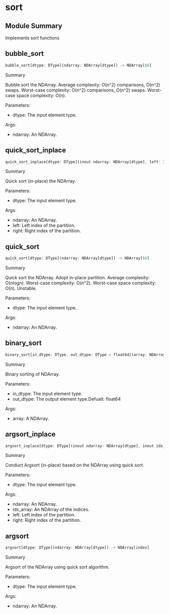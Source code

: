



# sort

##  Module Summary
  
Implements sort functions
## bubble_sort


```rust
bubble_sort[dtype: DType](ndarray: NDArray[dtype]) -> NDArray[$0]
```  
Summary  
  
Bubble sort the NDArray. Average complexity: O(n^2) comparisons, O(n^2) swaps. Worst-case complexity: O(n^2) comparisons, O(n^2) swaps. Worst-case space complexity: O(n).  
  
Parameters:  

- dtype: The input element type.
  
Args:  

- ndarray: An NDArray.

## quick_sort_inplace


```rust
quick_sort_inplace[dtype: DType](inout ndarray: NDArray[dtype], left: Int, right: Int)
```  
Summary  
  
Quick sort (in-place) the NDArray.  
  
Parameters:  

- dtype: The input element type.
  
Args:  

- ndarray: An NDArray.
- left: Left index of the partition.
- right: Right index of the partition.

## quick_sort


```rust
quick_sort[dtype: DType](ndarray: NDArray[dtype]) -> NDArray[$0]
```  
Summary  
  
Quick sort the NDArray. Adopt in-place partition. Average complexity: O(nlogn). Worst-case complexity: O(n^2). Worst-case space complexity: O(n). Unstable.  
  
Parameters:  

- dtype: The input element type.
  
Args:  

- ndarray: An NDArray.

## binary_sort


```rust
binary_sort[in_dtype: DType, out_dtype: DType = float64](array: NDArray[in_dtype]) -> NDArray[$1]
```  
Summary  
  
Binary sorting of NDArray.  
  
Parameters:  

- in_dtype: The input element type.
- out_dtype: The output element type.Defualt: float64
  
Args:  

- array: A NDArray.

## argsort_inplace


```rust
argsort_inplace[dtype: DType](inout ndarray: NDArray[dtype], inout idx_array: NDArray[index], left: Int, right: Int)
```  
Summary  
  
Conduct Argsort (in-place) based on the NDArray using quick sort.  
  
Parameters:  

- dtype: The input element type.
  
Args:  

- ndarray: An NDArray.
- idx_array: An NDArray of the indices.
- left: Left index of the partition.
- right: Right index of the partition.

## argsort


```rust
argsort[dtype: DType](ndarray: NDArray[dtype]) -> NDArray[index]
```  
Summary  
  
Argsort of the NDArray using quick sort algorithm.  
  
Parameters:  

- dtype: The input element type.
  
Args:  

- ndarray: An NDArray.

